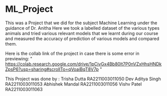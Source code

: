 # ML_Project
 This was a Project that we did  for the subject Machine Learning  under the guidance of Dr. Anitha
 Here we took a labelled dataset of the various types animals and tried various relevant  models that we learnt during our course and measured the accuracy of prediction of various models and compared them.

 Here is the collab link of the project in case there is some error in previewing:
 " https://colab.research.google.com/drive/1pCjvGx4Bb80lt7P0nVZxHhsHNDkZpsP6?usp=sharing#scrollTo=qVoaiBqT8V7p "


This Project was done by :
Trisha Dutta RA2211003011050
Dev Aditya Singh RA2211003011053
Abhishek Mandal RA2211003011056
Vishv Patel RA2211003011063
